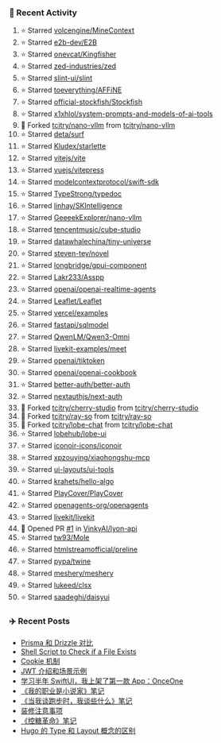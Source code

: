 ### 🚀 Recent Activity

<!--RECENT_ACTIVITY:start-->
1. ⭐ Starred [volcengine/MineContext](https://github.com/volcengine/MineContext)<br>
2. ⭐ Starred [e2b-dev/E2B](https://github.com/e2b-dev/E2B)<br>
3. ⭐ Starred [onevcat/Kingfisher](https://github.com/onevcat/Kingfisher)<br>
4. ⭐ Starred [zed-industries/zed](https://github.com/zed-industries/zed)<br>
5. ⭐ Starred [slint-ui/slint](https://github.com/slint-ui/slint)<br>
6. ⭐ Starred [toeverything/AFFiNE](https://github.com/toeverything/AFFiNE)<br>
7. ⭐ Starred [official-stockfish/Stockfish](https://github.com/official-stockfish/Stockfish)<br>
8. ⭐ Starred [x1xhlol/system-prompts-and-models-of-ai-tools](https://github.com/x1xhlol/system-prompts-and-models-of-ai-tools)<br>
9. 🔱 Forked [tcitry/nano-vllm](https://github.com/tcitry/nano-vllm) from [tcitry/nano-vllm](https://github.com/tcitry/nano-vllm)<br>
10. ⭐ Starred [deta/surf](https://github.com/deta/surf)<br>
11. ⭐ Starred [Kludex/starlette](https://github.com/Kludex/starlette)<br>
12. ⭐ Starred [vitejs/vite](https://github.com/vitejs/vite)<br>
13. ⭐ Starred [vuejs/vitepress](https://github.com/vuejs/vitepress)<br>
14. ⭐ Starred [modelcontextprotocol/swift-sdk](https://github.com/modelcontextprotocol/swift-sdk)<br>
15. ⭐ Starred [TypeStrong/typedoc](https://github.com/TypeStrong/typedoc)<br>
16. ⭐ Starred [linhay/SKIntelligence](https://github.com/linhay/SKIntelligence)<br>
17. ⭐ Starred [GeeeekExplorer/nano-vllm](https://github.com/GeeeekExplorer/nano-vllm)<br>
18. ⭐ Starred [tencentmusic/cube-studio](https://github.com/tencentmusic/cube-studio)<br>
19. ⭐ Starred [datawhalechina/tiny-universe](https://github.com/datawhalechina/tiny-universe)<br>
20. ⭐ Starred [steven-tey/novel](https://github.com/steven-tey/novel)<br>
21. ⭐ Starred [longbridge/gpui-component](https://github.com/longbridge/gpui-component)<br>
22. ⭐ Starred [Lakr233/Asspp](https://github.com/Lakr233/Asspp)<br>
23. ⭐ Starred [openai/openai-realtime-agents](https://github.com/openai/openai-realtime-agents)<br>
24. ⭐ Starred [Leaflet/Leaflet](https://github.com/Leaflet/Leaflet)<br>
25. ⭐ Starred [vercel/examples](https://github.com/vercel/examples)<br>
26. ⭐ Starred [fastapi/sqlmodel](https://github.com/fastapi/sqlmodel)<br>
27. ⭐ Starred [QwenLM/Qwen3-Omni](https://github.com/QwenLM/Qwen3-Omni)<br>
28. ⭐ Starred [livekit-examples/meet](https://github.com/livekit-examples/meet)<br>
29. ⭐ Starred [openai/tiktoken](https://github.com/openai/tiktoken)<br>
30. ⭐ Starred [openai/openai-cookbook](https://github.com/openai/openai-cookbook)<br>
31. ⭐ Starred [better-auth/better-auth](https://github.com/better-auth/better-auth)<br>
32. ⭐ Starred [nextauthjs/next-auth](https://github.com/nextauthjs/next-auth)<br>
33. 🔱 Forked [tcitry/cherry-studio](https://github.com/tcitry/cherry-studio) from [tcitry/cherry-studio](https://github.com/tcitry/cherry-studio)<br>
34. 🔱 Forked [tcitry/ray-so](https://github.com/tcitry/ray-so) from [tcitry/ray-so](https://github.com/tcitry/ray-so)<br>
35. 🔱 Forked [tcitry/lobe-chat](https://github.com/tcitry/lobe-chat) from [tcitry/lobe-chat](https://github.com/tcitry/lobe-chat)<br>
36. ⭐ Starred [lobehub/lobe-ui](https://github.com/lobehub/lobe-ui)<br>
37. ⭐ Starred [iconoir-icons/iconoir](https://github.com/iconoir-icons/iconoir)<br>
38. ⭐ Starred [xpzouying/xiaohongshu-mcp](https://github.com/xpzouying/xiaohongshu-mcp)<br>
39. ⭐ Starred [ui-layouts/ui-tools](https://github.com/ui-layouts/ui-tools)<br>
40. ⭐ Starred [krahets/hello-algo](https://github.com/krahets/hello-algo)<br>
41. ⭐ Starred [PlayCover/PlayCover](https://github.com/PlayCover/PlayCover)<br>
42. ⭐ Starred [openagents-org/openagents](https://github.com/openagents-org/openagents)<br>
43. ⭐ Starred [livekit/livekit](https://github.com/livekit/livekit)<br>
44. 💪 Opened PR [#1](undefined) in [VinkyAI/lyon-api](https://github.com/VinkyAI/lyon-api)<br>
45. ⭐ Starred [tw93/Mole](https://github.com/tw93/Mole)<br>
46. ⭐ Starred [htmlstreamofficial/preline](https://github.com/htmlstreamofficial/preline)<br>
47. ⭐ Starred [pypa/twine](https://github.com/pypa/twine)<br>
48. ⭐ Starred [meshery/meshery](https://github.com/meshery/meshery)<br>
49. ⭐ Starred [lukeed/clsx](https://github.com/lukeed/clsx)<br>
50. ⭐ Starred [saadeghi/daisyui](https://github.com/saadeghi/daisyui)<br>
<!--RECENT_ACTIVITY:end-->

### ✈️ Recent Posts

<!-- BLOG-POST-LIST:START -->
- [Prisma 和 Drizzle 对比](https://yindongliang.com/posts/Prisma-%E5%92%8C-Drizzle-%E5%AF%B9%E6%AF%94/)
- [Shell Script to Check if a File Exists](https://yindongliang.com/posts/Shell-Script-to-Check-if-a-File-Exists/)
- [Cookie 机制](https://yindongliang.com/posts/Cookie-%E6%9C%BA%E5%88%B6/)
- [JWT 介绍和场景示例](https://yindongliang.com/posts/jwt-api-auth/)
- [学习半年 SwiftUI，我上架了第一款 App：OnceOne](https://yindongliang.com/posts/my-first-app-onceone/)
- [《我的职业是小说家》笔记](https://yindongliang.com/posts/%E6%88%91%E7%9A%84%E8%81%8C%E4%B8%9A%E6%98%AF%E5%B0%8F%E8%AF%B4%E5%AE%B6%E7%AC%94%E8%AE%B0/)
- [《当我谈跑步时，我谈些什么》笔记](https://yindongliang.com/posts/%E5%BD%93%E6%88%91%E8%B0%88%E8%B7%91%E6%AD%A5%E6%97%B6%E6%88%91%E8%B0%88%E4%BA%9B%E4%BB%80%E4%B9%88%E7%AC%94%E8%AE%B0/)
- [装修注意事项](https://yindongliang.com/posts/house-decorating-suggestion/)
- [《控糖革命》笔记](https://yindongliang.com/posts/%E6%8E%A7%E7%B3%96%E9%9D%A9%E5%91%BD%E7%AC%94%E8%AE%B0/)
- [Hugo 的 Type 和 Layout 概念的区别](https://yindongliang.com/posts/Hugo-%E7%9A%84-Type-%E5%92%8C-Layout-%E6%A6%82%E5%BF%B5%E7%9A%84%E5%8C%BA%E5%88%AB/)
<!-- BLOG-POST-LIST:END -->
